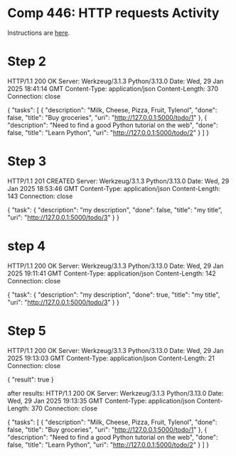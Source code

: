 Comp 446: HTTP requests Activity
====

Instructions are [here](https://docs.google.com/document/d/1aHX-jOnk14juvNDbtVdFRhyQxh-3Cmb5HcpaIuuUMqk/edit?usp=sharing).


# Step 2 

HTTP/1.1 200 OK
Server: Werkzeug/3.1.3 Python/3.13.0
Date: Wed, 29 Jan 2025 18:41:14 GMT
Content-Type: application/json
Content-Length: 370
Connection: close

{
  "tasks": [
    {
      "description": "Milk, Cheese, Pizza, Fruit, Tylenol",
      "done": false,
      "title": "Buy groceries",
      "uri": "http://127.0.0.1:5000/todo/1"
    },
    {
      "description": "Need to find a good Python tutorial on the web",
      "done": false,
      "title": "Learn Python",
      "uri": "http://127.0.0.1:5000/todo/2"
    }
  ]
}


# Step 3

HTTP/1.1 201 CREATED
Server: Werkzeug/3.1.3 Python/3.13.0
Date: Wed, 29 Jan 2025 18:53:46 GMT
Content-Type: application/json
Content-Length: 143
Connection: close

{
  "task": {
    "description": "my description",
    "done": false,
    "title": "my title",
    "uri": "http://127.0.0.1:5000/todo/3"
  }
}


# step 4

HTTP/1.1 200 OK
Server: Werkzeug/3.1.3 Python/3.13.0
Date: Wed, 29 Jan 2025 19:11:41 GMT
Content-Type: application/json
Content-Length: 142
Connection: close

{
  "task": {
    "description": "my description",
    "done": true,
    "title": "my title",
    "uri": "http://127.0.0.1:5000/todo/3"
  }
}

# Step 5 

HTTP/1.1 200 OK
Server: Werkzeug/3.1.3 Python/3.13.0
Date: Wed, 29 Jan 2025 19:13:03 GMT
Content-Type: application/json
Content-Length: 21
Connection: close

{
  "result": true
}

after results: 
HTTP/1.1 200 OK
Server: Werkzeug/3.1.3 Python/3.13.0
Date: Wed, 29 Jan 2025 19:13:35 GMT
Content-Type: application/json
Content-Length: 370
Connection: close

{
  "tasks": [
    {
      "description": "Milk, Cheese, Pizza, Fruit, Tylenol",
      "done": false,
      "title": "Buy groceries",
      "uri": "http://127.0.0.1:5000/todo/1"
    },
    {
      "description": "Need to find a good Python tutorial on the web",
      "done": false,
      "title": "Learn Python",
      "uri": "http://127.0.0.1:5000/todo/2"
    }
  ]
}